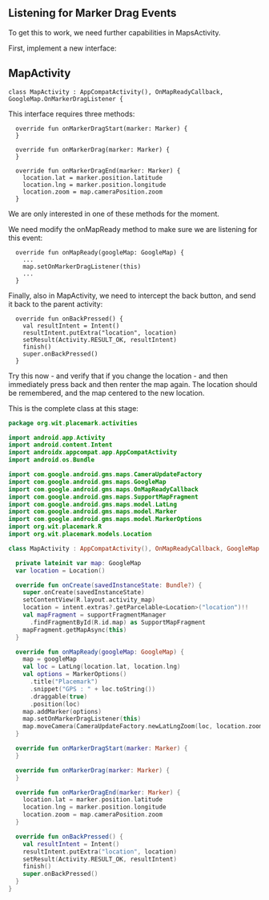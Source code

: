 ## Listening for Marker Drag Events

To get this to work, we need further capabilities in MapsActivity.

First, implement a new interface:

## MapActivity

```
class MapActivity : AppCompatActivity(), OnMapReadyCallback,  GoogleMap.OnMarkerDragListener {
```

This interface requires three methods:

```
  override fun onMarkerDragStart(marker: Marker) {
  }

  override fun onMarkerDrag(marker: Marker) {
  }

  override fun onMarkerDragEnd(marker: Marker) {
    location.lat = marker.position.latitude
    location.lng = marker.position.longitude
    location.zoom = map.cameraPosition.zoom
  }
```

We are only interested in one of these methods for the moment.

We need modify the onMapReady method to make sure we are listening for this event:

```
  override fun onMapReady(googleMap: GoogleMap) {
    ...
    map.setOnMarkerDragListener(this)
    ...
  }
```

Finally, also in MapActivity, we need to intercept the back button, and send it back to the parent activity:

```
  override fun onBackPressed() {
    val resultIntent = Intent()
    resultIntent.putExtra("location", location)
    setResult(Activity.RESULT_OK, resultIntent)
    finish()
    super.onBackPressed()
  }
```

Try this now - and verify that if you change the location - and then immediately press back and then renter the map again. The location should be remembered, and the map centered to the new location.

This is the complete class at this stage:

```kotlin
package org.wit.placemark.activities

import android.app.Activity
import android.content.Intent
import androidx.appcompat.app.AppCompatActivity
import android.os.Bundle

import com.google.android.gms.maps.CameraUpdateFactory
import com.google.android.gms.maps.GoogleMap
import com.google.android.gms.maps.OnMapReadyCallback
import com.google.android.gms.maps.SupportMapFragment
import com.google.android.gms.maps.model.LatLng
import com.google.android.gms.maps.model.Marker
import com.google.android.gms.maps.model.MarkerOptions
import org.wit.placemark.R
import org.wit.placemark.models.Location

class MapActivity : AppCompatActivity(), OnMapReadyCallback, GoogleMap.OnMarkerDragListener {

  private lateinit var map: GoogleMap
  var location = Location()

  override fun onCreate(savedInstanceState: Bundle?) {
    super.onCreate(savedInstanceState)
    setContentView(R.layout.activity_map)
    location = intent.extras?.getParcelable<Location>("location")!!
    val mapFragment = supportFragmentManager
      .findFragmentById(R.id.map) as SupportMapFragment
    mapFragment.getMapAsync(this)
  }

  override fun onMapReady(googleMap: GoogleMap) {
    map = googleMap
    val loc = LatLng(location.lat, location.lng)
    val options = MarkerOptions()
      .title("Placemark")
      .snippet("GPS : " + loc.toString())
      .draggable(true)
      .position(loc)
    map.addMarker(options)
    map.setOnMarkerDragListener(this)
    map.moveCamera(CameraUpdateFactory.newLatLngZoom(loc, location.zoom))
  }

  override fun onMarkerDragStart(marker: Marker) {
  }

  override fun onMarkerDrag(marker: Marker) {
  }

  override fun onMarkerDragEnd(marker: Marker) {
    location.lat = marker.position.latitude
    location.lng = marker.position.longitude
    location.zoom = map.cameraPosition.zoom
  }

  override fun onBackPressed() {
    val resultIntent = Intent()
    resultIntent.putExtra("location", location)
    setResult(Activity.RESULT_OK, resultIntent)
    finish()
    super.onBackPressed()
  }
}
```
